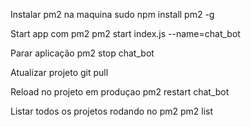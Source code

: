 Instalar pm2 na maquina
sudo npm install pm2 -g

Start app com pm2
pm2 start index.js --name=chat_bot

Parar aplicação
pm2 stop chat_bot

Atualizar projeto
git pull

Reload no projeto em produçao
pm2 restart chat_bot 

Listar todos os projetos rodando no pm2
pm2 list